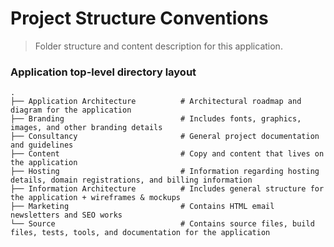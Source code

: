 Project Structure Conventions
============================

> Folder structure and content description for this application.

### Application top-level directory layout

```
.
├── Application Architecture          # Architectural roadmap and diagram for the application
├── Branding                          # Includes fonts, graphics, images, and other branding details
├── Consultancy                       # General project documentation and guidelines
├── Content                           # Copy and content that lives on the application
├── Hosting                           # Information regarding hosting details, domain registrations, and billing information
├── Information Architecture          # Includes general structure for the application + wireframes & mockups
├── Marketing                         # Contains HTML email newsletters and SEO works
└── Source                            # Contains source files, build files, tests, tools, and documentation for the application
```

